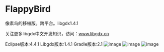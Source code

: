 FlappyBird
==========

像素鸟的移植版。跨平台。libgdx1.4.1

关注更多libgdx中文开发知识，访问：www.libgdx.cn

Eclipse版本:4.4.1
Libgdx版本:1.4.1
Gradle版本:2.1
![image](https://github.com/sonzhihui/FlappyBird/blob/master/ScreenShots/1.png)
![image](https://github.com/sonzhihui/FlappyBird/blob/master/ScreenShots/2.png)
![image](https://github.com/sonzhihui/FlappyBird/blob/master/ScreenShots/3.png)
